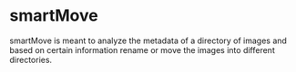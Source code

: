 smartMove
==============

smartMove is meant to analyze the metadata of a directory of images and based on certain information
 rename or move the images into different directories.